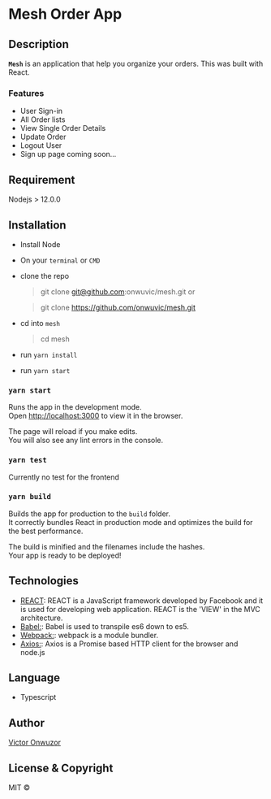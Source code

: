 # Mesh Order App

## Description

**`Mesh`** is an application that help you organize your orders. This was built with React.

### Features
* User Sign-in
* All Order lists
* View Single Order Details
* Update Order
* Logout User
* Sign up page coming soon...

## Requirement

Nodejs > 12.0.0

## Installation
- Install Node
- On your `terminal` or `CMD`
- clone the repo
    > git clone git@github.com:onwuvic/mesh.git
    or 

    > git clone https://github.com/onwuvic/mesh.git

- cd into `mesh`
    > cd mesh

- run `yarn install`
- run `yarn start`


### `yarn start`

Runs the app in the development mode.\
Open [http://localhost:3000](http://localhost:3000) to view it in the browser.

The page will reload if you make edits.\
You will also see any lint errors in the console.

### `yarn test`

Currently no test for the frontend

### `yarn build`

Builds the app for production to the `build` folder.\
It correctly bundles React in production mode and optimizes the build for the best performance.

The build is minified and the filenames include the hashes.\
Your app is ready to be deployed!

## Technologies
* [REACT](https://facebook.github.io/react/): REACT is a JavaScript framework developed by Facebook and it is used for developing web application. REACT is the 'VIEW' in the MVC architecture.
* [Babel:](https://babeljs.io/): Babel is used to transpile es6 down to es5.
* [Webpack:](https://webpack.github.io/docs/what-is-webpack.html): webpack is a module bundler.
* [Axios:](https://www.npmjs.com/package/axios): Axios is a Promise based HTTP client for the browser and node.js

## Language
- Typescript

## Author
[Victor Onwuzor](https://github.com/onwuvic)

## License & Copyright
MIT © 


